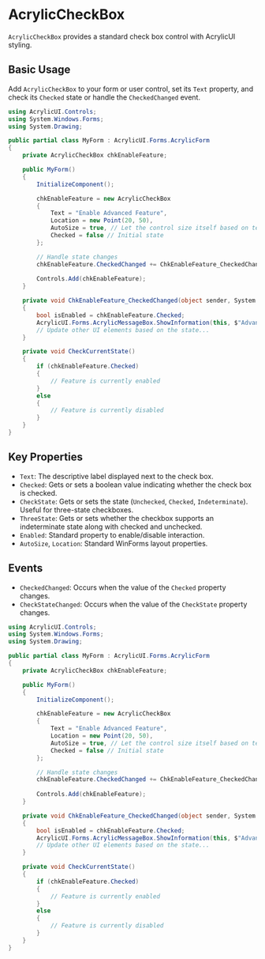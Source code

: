 # AcrylicCheckBox

`AcrylicCheckBox` provides a standard check box control with AcrylicUI styling.

## Basic Usage

Add `AcrylicCheckBox` to your form or user control, set its `Text` property, and check its `Checked` state or handle the `CheckedChanged` event.

```csharp
using AcrylicUI.Controls;
using System.Windows.Forms;
using System.Drawing;

public partial class MyForm : AcrylicUI.Forms.AcrylicForm
{
    private AcrylicCheckBox chkEnableFeature;

    public MyForm()
    {
        InitializeComponent();

        chkEnableFeature = new AcrylicCheckBox
        {
            Text = "Enable Advanced Feature",
            Location = new Point(20, 50),
            AutoSize = true, // Let the control size itself based on text
            Checked = false // Initial state
        };

        // Handle state changes
        chkEnableFeature.CheckedChanged += ChkEnableFeature_CheckedChanged;
        
        Controls.Add(chkEnableFeature);
    }

    private void ChkEnableFeature_CheckedChanged(object sender, System.EventArgs e)
    {
        bool isEnabled = chkEnableFeature.Checked;
        AcrylicUI.Forms.AcrylicMessageBox.ShowInformation(this, $"Advanced Feature Enabled: {isEnabled}", "Setting Changed");
        // Update other UI elements based on the state...
    }

    private void CheckCurrentState()
    {
        if (chkEnableFeature.Checked)
        {
            // Feature is currently enabled
        }
        else
        {
            // Feature is currently disabled
        }
    }
}
```

## Key Properties

*   `Text`: The descriptive label displayed next to the check box.
*   `Checked`: Gets or sets a boolean value indicating whether the check box is checked.
*   `CheckState`: Gets or sets the state (`Unchecked`, `Checked`, `Indeterminate`). Useful for three-state checkboxes.
*   `ThreeState`: Gets or sets whether the checkbox supports an indeterminate state along with checked and unchecked.
*   `Enabled`: Standard property to enable/disable interaction.
*   `AutoSize`, `Location`: Standard WinForms layout properties.

## Events

*   `CheckedChanged`: Occurs when the value of the `Checked` property changes.
*   `CheckStateChanged`: Occurs when the value of the `CheckState` property changes.

```csharp
using AcrylicUI.Controls;
using System.Windows.Forms;
using System.Drawing;

public partial class MyForm : AcrylicUI.Forms.AcrylicForm
{
    private AcrylicCheckBox chkEnableFeature;

    public MyForm()
    {
        InitializeComponent();

        chkEnableFeature = new AcrylicCheckBox
        {
            Text = "Enable Advanced Feature",
            Location = new Point(20, 50),
            AutoSize = true, // Let the control size itself based on text
            Checked = false // Initial state
        };

        // Handle state changes
        chkEnableFeature.CheckedChanged += ChkEnableFeature_CheckedChanged;
        
        Controls.Add(chkEnableFeature);
    }

    private void ChkEnableFeature_CheckedChanged(object sender, System.EventArgs e)
    {
        bool isEnabled = chkEnableFeature.Checked;
        AcrylicUI.Forms.AcrylicMessageBox.ShowInformation(this, $"Advanced Feature Enabled: {isEnabled}", "Setting Changed");
        // Update other UI elements based on the state...
    }

    private void CheckCurrentState()
    {
        if (chkEnableFeature.Checked)
        {
            // Feature is currently enabled
        }
        else
        {
            // Feature is currently disabled
        }
    }
} 